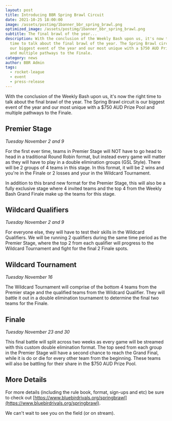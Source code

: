 ```yaml
---
layout: post
title: Introducing BBR Spring Brawl Circuit
date: 2021-10-25 18:00:00
image: /assets/postimg/1banner_bbr_spring_brawl.png
optimized_image: /assets/postimg/1banner_bbr_spring_brawl.png
subtitle: The final brawl of the year...
description: With the conclusion of the Weekly Bash upon us, it's now the right
  time to talk about the final brawl of the year. The Spring Brawl circuit is
  our biggest event of the year and our most unique with a $750 AUD Prize Pool
  and multiple pathways to the Finale.
category: news
author: BBR Admin
tags:
  - rocket-league
  - event
  - press-release
---
```

With the conclusion of the Weekly Bash upon us, it's now the right time to talk about the final brawl of the year. The Spring Brawl circuit is our biggest event of the year and our most unique with a $750 AUD Prize Pool and multiple pathways to the Finale.

## Premier Stage
_Tuesday November 2 and 9_

For the first ever time, teams in Premier Stage will NOT have to go head to head in a traditional Round Robin format, but instead every game will matter as they will have to play in a double elimination groups (GSL Style). There will be 2 groups of 4 teams in this stage. In this format, it will be 2 wins and you're in the Finale or 2 losses and your in the Wildcard Tournament.

In addition to this brand new format for the Premier Stage, this will also be a fully exclusive stage where 4 invited teams and the top 4 from the Weekly Bash Grand Finale make up the teams for this stage.

## Wildcard Qualifiers
_Tuesday November 2 and 9_

For everyone else, they will have to test their skills in the Wildcard Qualifiers. We will be running 2 qualifiers during the same time period as the Premier Stage, where the top 2 from each qualifier will progress to the Wildcard Tournament and fight for the final 2 Finale spots.

## Wildcard Tournament
_Tuesday November 16_

The Wildcard Tournament will comprise of the bottom 4 teams from the Premier stage and the qualified teams from the Wildcard Qualifier. They will battle it out in a double elimination tournament to determine the final two teams for the Finale.

## Finale
_Tuesday November 23 and 30_

This final battle will split across two weeks as every game will be streamed with this custom double elimination format. The top seed from each group in the Premier Stage will have a second chance to reach the Grand Final, while it is do or die for every other team from the beginning. These teams will also be battling for their share in the $750 AUD Prize Pool.

## More Details
For more details (including the rule book, format, sign-ups and etc) be sure to check out [https://www.bluebirdrivals.org/springbrawl](https://www.bluebirdrivals.org/springbrawl).

We can't wait to see you on the field (or on stream).